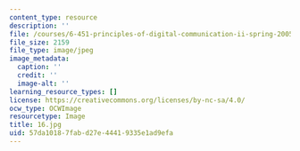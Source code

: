 ```yaml
---
content_type: resource
description: ''
file: /courses/6-451-principles-of-digital-communication-ii-spring-2005/57da10187fabd27e44419335e1ad9efa_16.jpg
file_size: 2159
file_type: image/jpeg
image_metadata:
  caption: ''
  credit: ''
  image-alt: ''
learning_resource_types: []
license: https://creativecommons.org/licenses/by-nc-sa/4.0/
ocw_type: OCWImage
resourcetype: Image
title: 16.jpg
uid: 57da1018-7fab-d27e-4441-9335e1ad9efa
---
```

